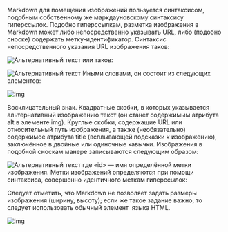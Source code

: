 Markdown для помещения изображений пользуется синтаксисом, подобным собственному же маркдауновскому синтаксису гиперссылок. Подобно гиперссылкам, разметка изображения в Markdown может либо непосредственно указывать URL, либо (подобно сноске) содержать метку-идентификатор. Синтаксис непосредственного указания URL изображения таков:

![Альтернативный текст](/путь/к/изображению.jpg)
или таков:

![Альтернативный текст](/путь/к/изображению.jpg "Необязательное заглавие")
Иными словами, он состоит из следующих элементов:

![img](/58459.jpg)

Восклицательный знак.
Квадратные скобки, в которых указывается альтернативный изображению текст (он станет содержимым атрибута alt в элементе img).
Круглые скобки, содержащие URL или относительный путь изображения, а также (необязательно) содержимое атрибута title (всплывающей подсказки к изображению), заключённое в двойные или одиночные кавычки.
Изображения в подобной сноскам манере записываются следующим образом:

![Альтернативный текст][id]
где «id» — имя определённой метки изображения. Метки изображений определяются при помощи синтаксиса, совершенно идентичного меткам гиперссылок:

[id]: путь/к/изображению  "Необязательный title"
Следует отметить, что Markdown не позволяет задать размеры изображения (ширину, высоту); если же такое задание важно, то следует использовать обычный элемент <img> языка HTML.

![img](/6292573.jpg)